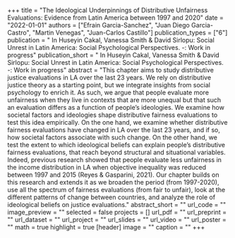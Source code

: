 +++
title = "The Ideological Underpinnings of Distributive Unfairness Evaluations: Evidence from Latin America between 1997 and 2020"
date = "2022-01-01"
authors = ["Efrain Garcia-Sanchez", "Juan Diego Garcia-Castro", "Martin Venegas", "Juan-Carlos Castillo"]
publication_types = ["6"]
publication = " In Huseyin Cakal, Vanessa Smith & David Sirlopu: Social Unrest in Latin America: Social Psychological Perspectives.  -: Work in progress"
publication_short = " In Huseyin Cakal, Vanessa Smith & David Sirlopu: Social Unrest in Latin America: Social Psychological Perspectives.  -: Work in progress"
abstract = "This chapter aims to study distributive justice evaluations in LA over the last 23 years. We rely on distributive justice theory as a starting point, but we integrate insights from social psychology to enrich it. As such, we argue that people evaluate more unfairness when they live in contexts that are more unequal but that such an evaluation differs as a function of people’s ideologies. We examine how societal factors and ideologies shape distributive fairness evaluations to test this idea empirically. On the one hand, we examine whether distributive fairness evaluations have changed in LA over the last 23 years, and if so, how societal factors associate with such change. On the other hand, we test the extent to which ideological beliefs can explain people’s distributive fairness evaluations, that reach beyond structural and situational variables. Indeed, previous research showed that people evaluate less unfairness in the income distribution in LA when objective inequality was reduced between 1997 and 2015 (Reyes & Gasparini, 2021). Our chapter builds on this research and extends it as we broaden the period (from 1997-2020), use all the spectrum of fairness evaluations (from fair to unfair), look at the different patterns of change between countries, and analyze the role of ideological beliefs on justice evaluations."
abstract_short = ""
url_code = ""
image_preview = ""
selected = false
projects = []
url_pdf = ""
url_preprint = ""
url_dataset = ""
url_project = ""
url_slides = ""
url_video = ""
url_poster = ""
math = true
highlight = true
[header]
image = ""
caption = ""
+++
